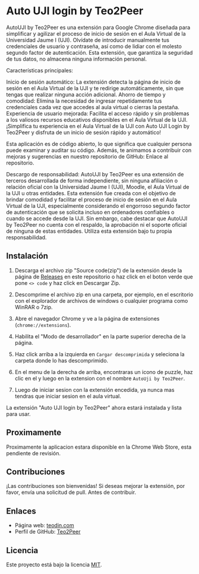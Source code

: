 # Auto UJI login by Teo2Peer

AutoUJI  by Teo2Peer es una extensión para Google Chrome diseñada para simplificar y agilizar el proceso de inicio de sesión en el Aula Virtual de la Universidad Jaume I (UJI). Olvídate de introducir manualmente tus credenciales de usuario y contraseña, así como de lidiar con el molesto segundo factor de autenticación. Esta extensión, que garantiza la seguridad de tus datos, no almacena ninguna información personal.

Características principales:

Inicio de sesión automático: La extensión detecta la página de inicio de sesión en el Aula Virtual de la UJI y te redirige automáticamente, sin que tengas que realizar ninguna acción adicional.
Ahorro de tiempo y comodidad: Elimina la necesidad de ingresar repetidamente tus credenciales cada vez que accedes al aula virtual o cierras la pestaña.
Experiencia de usuario mejorada: Facilita el acceso rápido y sin problemas a los valiosos recursos educativos disponibles en el Aula Virtual de la UJI.
¡Simplifica tu experiencia en el Aula Virtual de la UJI con Auto UJI Login by Teo2Peer y disfruta de un inicio de sesión rápido y automático!

Esta aplicación es de código abierto, lo que significa que cualquier persona puede examinar y auditar su código. Además, te animamos a contribuir con mejoras y sugerencias en nuestro repositorio de GitHub: Enlace al repositorio.

Descargo de responsabilidad: AutoUJI by Teo2Peer es una extensión de terceros desarrollada de forma independiente, sin ninguna afiliación o relación oficial con la Universidad Jaume I (UJI), Moodle, el Aula Virtual de la UJI u otras entidades. Esta extensión fue creada con el objetivo de brindar comodidad y facilitar el proceso de inicio de sesión en el Aula Virtual de la UJI, especialmente considerando el engorroso segundo factor de autenticación que se solicita incluso en ordenadores confiables o cuando se accede desde la UJI. Sin embargo, cabe destacar que AutoUJI  by Teo2Peer no cuenta con el respaldo, la aprobación ni el soporte oficial de ninguna de estas entidades. Utiliza esta extensión bajo tu propia responsabilidad.

## Instalación

1. Descarga el archivo zip "Source code(zip") de la extensión desde la página de [Releases](https://github.com/teo2peer/Auto-AulaVirtual-Login/releases/) en este repositorio o haz click en el boton verde que pone `<> code` y haz click en Descargar Zip.

2. Descomprime el archivo zip en una carpeta, por ejemplo, en el escritorio con el explorador de archivos de windows o cualquier programa como WinRAR o 7zip.

3. Abre el navegador Chrome y ve a la página de extensiones (`chrome://extensions`).

4. Habilita el "Modo de desarrollador" en la parte superior derecha de la página.

5. Haz click arriba a la izquierda en `Cargar descomprimida` y seleciona la carpeta donde lo has descomprimido.

6. En el menu de la derecha de arriba, encontraras un icono de puzzle, haz clic en el y luego en la extension con el nombre `AutoUji by Teo2Peer`.

7. Luego de iniciar sesion con la extensión encedida, ya nunca mas tendras que iniciar sesion en el aula virtual.

La extensión "Auto UJI login by Teo2Peer" ahora estará instalada y lista para usar.

## Proximamente

Proximamente la aplicacion estara disponible en la Chrome Web Store, esta pendiente de revisión.



## Contribuciones

¡Las contribuciones son bienvenidas! Si deseas mejorar la extensión, por favor, envía una solicitud de pull. Antes de contribuir.

## Enlaces

- Página web: [teodin.com](https://teodin.com)
- Perfil de GitHub: [Teo2Peer](https://github.com/teo2peer)

## Licencia

Este proyecto está bajo la licencia [MIT](LICENSE).

